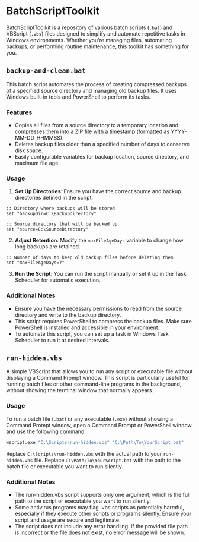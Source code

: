 # BatchScriptToolkit

BatchScriptToolkit is a repository of various batch scripts (`.bat`) and VBScript (`.vbs`) files designed to simplify and automate repetitive tasks in Windows environments. Whether you're managing files, automating backups, or performing routine maintenance, this toolkit has something for you.

## `backup-and-clean.bat`

This batch script automates the process of creating compressed backups of a specified source directory and managing old backup files. It uses Windows built-in tools and PowerShell to perform its tasks.

### Features

- Copies all files from a source directory to a temporary location and compresses them into a ZIP file with a timestamp (formatted as YYYY-MM-DD_HHMMSS).
- Deletes backup files older than a specified number of days to conserve disk space.
- Easily configurable variables for backup location, source directory, and maximum file age.

### Usage

1. **Set Up Directories**: Ensure you have the correct source and backup directories defined in the script.
```batch
:: Directory where backups will be stored
set "backupDir=C:\BackupDirectory"

:: Source directory that will be backed up
set "source=C:\SourceDirectory"
```
2. **Adjust Retention**: Modify the `maxFileAgeDays` variable to change how long backups are retained.
```batch
:: Number of days to keep old backup files before deleting them
set "maxFileAgeDays=7"
```
3. **Run the Script**: You can run the script manually or set it up in the Task Scheduler for automatic execution.

### Additional Notes
- Ensure you have the necessary permissions to read from the source directory and write to the backup directory.
- This script requires PowerShell to compress the backup files. Make sure PowerShell is installed and accessible in your environment.
- To automate this script, you can set up a task in Windows Task Scheduler to run it at desired intervals.

## `run-hidden.vbs`

A simple VBScript that allows you to run any script or executable file without displaying a Command Prompt window. This script is particularly useful for running batch files or other command-line programs in the background, without showing the terminal window that normally appears.

### Usage

To run a batch file (`.bat`) or any executable (`.exe`) without showing a Command Prompt window, open a Command Prompt or PowerShell window and use the following command:

```bash
wscript.exe "C:\Scripts\run-hidden.vbs" "C:\Path\To\YourScript.bat"
```
Replace `C:\Scripts\run-hidden.vbs` with the actual path to your `run-hidden.vbs` file.
Replace `C:\Path\To\YourScript.bat` with the path to the batch file or executable you want to run silently.

### Additional Notes
- The run-hidden.vbs script supports only one argument, which is the full path to the script or executable you want to run silently.
- Some antivirus programs may flag .vbs scripts as potentially harmful, especially if they execute other scripts or programs silently. Ensure your script and usage are secure and legitimate.
- The script does not include any error handling. If the provided file path is incorrect or the file does not exist, no error message will be shown.
